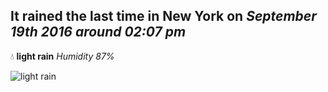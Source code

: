 ## It rained the last time in New York on *September 19th 2016 around 02:07 pm*
💧  **light rain** *Humidity 87%*

![light rain](http://openweathermap.org/img/w/10d.png)

